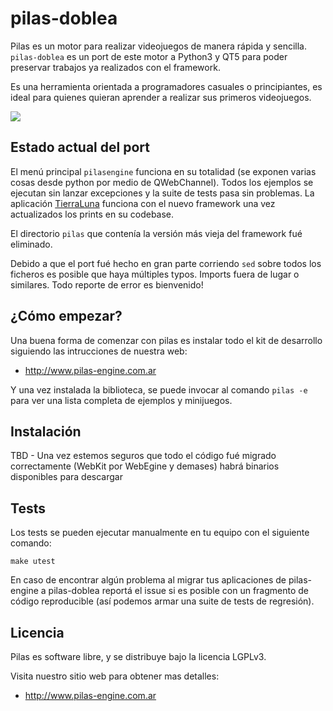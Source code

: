 pilas-doblea
============

Pilas es un motor para realizar videojuegos de manera rápida y sencilla. `pilas-doblea` es un port de este motor a Python3 y QT5 para poder preservar trabajos ya realizados con el framework.

Es una herramienta orientada a programadores casuales o principiantes, es ideal para quienes quieran aprender a realizar sus primeros videojuegos.

![](extras/preview.png)

## Estado actual del port

El menú principal `pilasengine` funciona en su totalidad (se exponen varias cosas desde python por medio de QWebChannel). Todos los ejemplos se ejecutan sin lanzar excepciones y la suite de tests pasa sin problemas. La aplicación [TierraLuna](https://github.com/HuayraLinux/TierraLuna) funciona con el nuevo framework una vez actualizados los prints en su codebase.

El directorio `pilas` que contenía la versión más vieja del framework fué eliminado.

Debido a que el port fué hecho en gran parte corriendo `sed` sobre todos los ficheros es posible que haya múltiples typos. Imports fuera de lugar o similares. Todo reporte de error es bienvenido!

## ¿Cómo empezar?

Una buena forma de comenzar con pilas es instalar todo el kit de desarrollo siguiendo las intrucciones de nuestra web:

- http://www.pilas-engine.com.ar

Y una vez instalada la biblioteca, se puede invocar al comando ``pilas -e`` para ver una lista completa de ejemplos y minijuegos.

## Instalación

TBD - Una vez estemos seguros que todo el código fué migrado correctamente (WebKit por WebEgine y demases) habrá binarios disponibles para descargar

## Tests

Los tests se pueden ejecutar manualmente en tu equipo con el siguiente comando:

    make utest

En caso de encontrar algún problema al migrar tus aplicaciones de pilas-engine a pilas-doblea reportá el issue si es posible con un fragmento de código reproducible (así podemos armar una suite de tests de regresión).

## Licencia

Pilas es software libre, y se distribuye bajo la licencia LGPLv3.

Visita nuestro sitio web para obtener mas detalles:

- http://www.pilas-engine.com.ar

